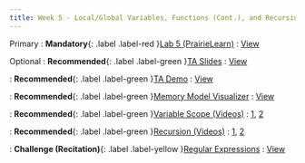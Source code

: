 ```yaml
---
title: Week 5 - Local/Global Variables, Functions (Cont.), and Recursion
---
```


Primary
: **Mandatory**{: .label .label-red }[Lab 5 (PrairieLearn)](https://us.prairielearn.com/pl/login)
  : [View](https://us.prairielearn.com/pl/login)

Optional
: **Recommended**{: .label .label-green }[TA Slides](https://github.com/Shogz-Labs/EECS1015_F25_Assets/blob/main/ta_recitations/Slides/Week%2005%20-%20Functions%20II.pdf)
  : [View](https://github.com/Shogz-Labs/EECS1015_F25_Assets/blob/main/ta_recitations/Slides/Week%2005%20-%20Functions%20II.pdf)

: **Recommended**{: .label .label-green }[TA Demo](https://github.com/Shogz-Labs/EECS1015_F25_Assets/blob/main/ta_recitations/Demos/Lecture_5_Functions.ipynb)
  : [View](https://github.com/Shogz-Labs/EECS1015_F25_Assets/blob/main/ta_recitations/Demos/Lecture_5_Functions.ipynb)

: **Recommended**{: .label .label-green }[Memory Model Visualizer](https://pythontutor.com/visualize.html#)
  : [View](https://pythontutor.com/visualize.html#)

: **Recommended**{: .label .label-green }[Variable Scope (Videos)]()
  : [1](https://www.youtube.com/watch?v=KyCw1uA1-M8), [2](https://www.youtube.com/watch?v=QYUbLevwgDQ)

: **Recommended**{: .label .label-green }[Recursion (Videos)]()
  : [1](https://www.youtube.com/watch?v=ivl5-snqul8), [2](https://www.youtube.com/watch?v=mH8uMBGQ-10)

: **Challenge (Recitation)**{: .label .label-yellow }[Regular Expressions](https://github.com/Shogz-Labs/EECS1015_F25_Assets/blob/main/ta_recitations/Demos/Recitation_Regular_Expressions_Examples.ipynb)
  : [View](https://github.com/Shogz-Labs/EECS1015_F25_Assets/blob/main/ta_recitations/Demos/Recitation_Regular_Expressions_Examples.ipynb)